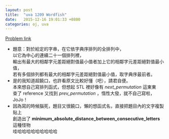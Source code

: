 ```yaml
---
layout: post
title:  "uva 1209 Wordfish"
date:   2015-12-16 19:01:33 +0800
categories: oj, uva
---
```

[Problem link](https://uva.onlinejudge.org/index.php?option=com_onlinejudge&Itemid=8&page=show_problem&problem=3650)

* 題意：對於給定的字串，在它依字典序排列的全排列中，  
以它為中心的連續二十一個排列裡，  
輸出有最大的相鄰字元差距絕對值最小值者加上它的相鄰字元差距絕對值最小值，  
若有多個排列都有最大的相鄰字元差距絕對值最小值，取字典序最前者。
* 是的我知道超饒口，也許看原文比較好懂（吧），請君自便。  
本來想自己寫排列函式，但想起 STL 裡好像有 *next\_permutation* 這東東  
查了 reference 又找到 *prev_permutation* ，惰性大發，就不自己寫啦，JoJo！
* 因為寫的時候腦死，題目又很饒口，懶的想函式名，直接把題目內的文字複製貼上  
創造出了 **minimum\_absolute\_distance\_between\_consecutive\_letters** 這種怪物  
哇哈哈哈哈哈哈哈哈哈

 <div> 
    <script src="https://gist.github.com/prprprpony/3d5522b089382a3b7b82.js?file=uva1209.cpp"></script>
 </div>

